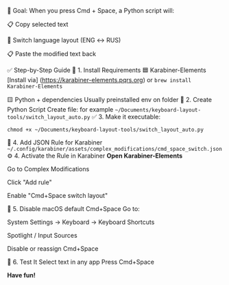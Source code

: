 🧠 Goal:
When you press Cmd + Space, a Python script will:

📋 Copy selected text

🔁 Switch language layout (ENG ↔ RUS)

📋 Paste the modified text back

 ✅ Step-by-Step Guide
🔧 1. Install Requirements
🟦 Karabiner-Elements
[Install via]  (https://karabiner-elements.pqrs.org)
or
``` brew install Karabiner-Elements ```

🟨 Python + dependencies
Usually preinstalled env on folder
📁 2. Create Python Script
Create file: for example
``` ~/Documents/keyboard-layout-tools/switch_layout_auto.py ```
✅  3. Make it executable:

```chmod +x ~/Documents/keyboard-layout-tools/switch_layout_auto.py```

🧩 4. Add JSON Rule for Karabiner
```~/.config/karabiner/assets/complex_modifications/cmd_space_switch.json```
⚙️ 4. Activate the Rule in Karabiner
**Open Karabiner-Elements**

Go to Complex Modifications

Click "Add rule"

Enable "Cmd+Space switch layout"

🛑 5. Disable macOS default Cmd+Space
Go to:

System Settings → Keyboard → Keyboard Shortcuts

Spotlight / Input Sources

Disable or reassign Cmd+Space

🧪 6. Test It
Select text in any app
Press Cmd+Space

**Have fun!**